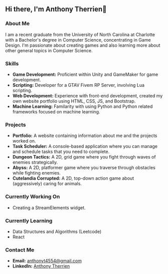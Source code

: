 ## Hi there, I'm Anthony Therrien👋

### About Me
I am a recent graduate from the University of North Carolina at Charlotte with a Bachelor's degree in Computer Science, concentrating in Game Design. I'm passionate about creating games and also learning more about other general topics in Computer Science.

### Skills
- **Game Development:** Proficient within Unity and GameMaker for game development.
- **Scripting:** Developer for a GTAV Fivem RP Server, involving Lua scripting.
- **Web Development:** Experience with front-end development, created my own website portfolio using HTML, CSS, JS, and Bootstrap.
- **Machine Learning:** Familarity with using Python and Python related frameworks focused on machine learning.

### Projects
- **Portfolio:** A website containing information about me and the projects worked on.
- **Task Scheduler:** A console-based application where you can manage and schedule tasks that you need to complete.
- **Dungeon Tactics:** A 2D, grid game where you fight through waves of enemies strategically.
- **Abyss:** A 2D, platformer game where you traverse through obstacles while fighting enemies.
- **Cutelandia Corrupted:** A 2D, top-down action game about (aggressively) caring for animals.

### Currently Working On
- Creating a StreamElements widget.

### Currently Learning
- Data Structures and Algorithms (Leetcode)
- React

### Contact Me
- **Email:** [anthonyt4554@gmail.com](mailto:anthonyt4554@gmail.com)
- **LinkedIn:** [Anthony Therrien](https://www.linkedin.com/in/anthony-therrien-b90611256/)

<!--
**AnthonyT-45/AnthonyT-45** is a ✨ _special_ ✨ repository because its `README.md` (this file) appears on your GitHub profile.

Here are some ideas to get you started:

- 🔭 I’m currently working on ...
- 🌱 I’m currently learning ...
- 👯 I’m looking to collaborate on ...
- 🤔 I’m looking for help with ...
- 💬 Ask me about ...
- 📫 How to reach me: ...
- 😄 Pronouns: ...
- ⚡ Fun fact: ...
-->
